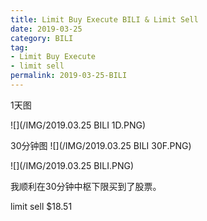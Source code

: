 ```yaml
---
title: Limit Buy Execute BILI & Limit Sell
date: 2019-03-25
category: BILI
tag:
- Limit Buy Execute
- limit sell
permalink: 2019-03-25-BILI
---
```

1天图

![](/IMG/2019.03.25 BILI 1D.PNG)

30分钟图
![](/IMG/2019.03.25 BILI 30F.PNG)

![](/IMG/2019.03.25 BILI.PNG)

我顺利在30分钟中枢下限买到了股票。

limit sell $\$$18.51

